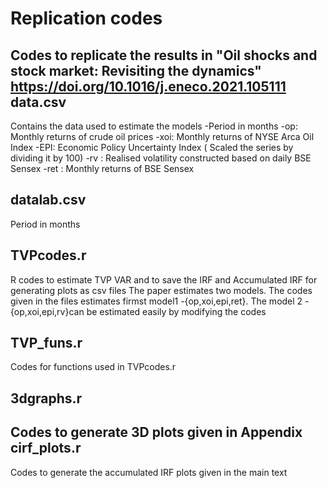 # Replication codes
Codes to replicate the results in "Oil shocks and stock market: Revisiting the dynamics" https://doi.org/10.1016/j.eneco.2021.105111
data.csv 
----------------------
Contains the data used to estimate the models
-Period in months
-op: Monthly returns of crude oil prices
-xoi: Monthly returns of NYSE Arca Oil Index 
-EPI: Economic Policy Uncertainty Index ( Scaled the series by dividing it by 100)
-rv : Realised volatility constructed based on daily BSE Sensex
-ret : Monthly returns of BSE Sensex

datalab.csv
-----------------------
Period in months

TVPcodes.r
-----------------------
R codes to estimate TVP VAR and to save the IRF and Accumulated IRF for generating plots as csv files
The paper estimates two models. The codes given in the files estimates firmst model1 -{op,xoi,epi,ret}.
The model 2 -{op,xoi,epi,rv}can be estimated easily by modifying the codes

TVP_funs.r
-----------------------
Codes for functions used in TVPcodes.r

3dgraphs.r
----------------------------

Codes to generate 3D plots given in Appendix
cirf_plots.r
-------------------------
Codes to generate the accumulated IRF plots given in the main text

